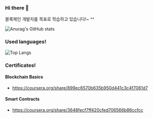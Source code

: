 ### Hi there 👋

블록체인 개발자를 목표로 학습하고 있습니다!~ ^^



<!--
**RunningLearner/RunningLearner** is a ✨ _special_ ✨ repository because its `README.md` (this file) appears on your GitHub profile.

Here are some ideas to get you started:

- 🔭 I’m currently working on ...
- 🌱 I’m currently learning ...
- 👯 I’m looking to collaborate on ...
- 🤔 I’m looking for help with ...
- 💬 Ask me about ...
- 📫 How to reach me: ...
- 😄 Pronouns: ...
- ⚡ Fun fact: ...
-->

![Anurag's GitHub stats](https://github-readme-stats.vercel.app/api?username=RunningLearner&show_icons=true&theme=great-gatsby)

### Used languages!

![Top Langs](https://github-readme-stats.vercel.app/api/top-langs/?username=RunningLearner&layout=compact&theme=great-gatsby)

### Certificates!

#### Blockchain Basics 
- https://coursera.org/share/899ec6570b635b950d441c3c4f7081d7

#### Smart Contracts
- https://coursera.org/share/3648fecf7ff420cfed706566b86ccfcc
